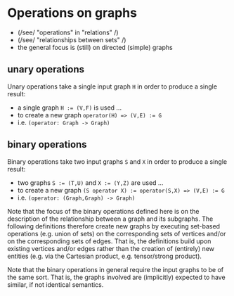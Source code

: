 
<!-- ======================================================================= -->
# Operations on graphs

* (/see/ "operations" in "relations" /)
* (/see/ "relationships between sets" /)
* the general focus is (still) on directed (simple) graphs

<!-- ======================================================================= -->
## unary operations

Unary operations take a single input graph `H`
in order to produce a single result:

* a single graph `H := (V,F)` is used ...
* to create a new graph `operator(H) => (V,E) := G`
* i.e. `(operator: Graph -> Graph)`

<!-- ======================================================================= -->
## binary operations

Binary operations take two input graphs `S` and `X`
in order to produce a single result:

* two graphs `S := (T,U)` and `X := (Y,Z)` are used ...
* to create a new graph `(S operator X) := operator(S,X) => (V,E) := G`
* i.e. `(operator: (Graph,Graph) -> Graph)`

Note that the focus of the binary operations defined here is on the description
of the relationship between a graph and its subgraphs. The following definitions
therefore create new graphs by executing set-based operations (e.g. union of
sets) on the corresponding sets of vertices and/or on the corresponding sets
of edges. That is, the definitions build upon existing vertices and/or edges
rather than the creation of (entirely) new entities (e.g. via the Cartesian
product, e.g. tensor/strong product).

Note that the binary operations in general require the input graphs to be of
the same sort. That is, the graphs involved are (implicitly) expected to have
similar, if not identical semantics.
